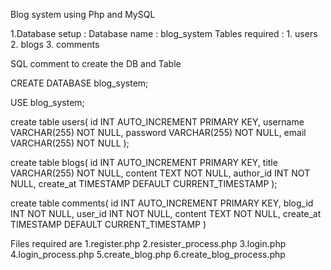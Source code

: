 Blog system using Php and MySQL

1.Database setup  : 
Database name : blog_system
Tables required : 
    1. users
    2. blogs
    3. comments

SQL comment to create the DB and Table

CREATE DATABASE blog_system;

USE blog_system;

create table users(
    id INT AUTO_INCREMENT PRIMARY KEY,
    username VARCHAR(255) NOT NULL,
    password VARCHAR(255) NOT NULL,
    email VARCHAR(255) NOT NULL
);

create table blogs(
    id INT AUTO_INCREMENT PRIMARY KEY,
    title VARCHAR(255) NOT NULL,
    content TEXT NOT NULL,
    author_id INT NOT NULL,
    create_at TIMESTAMP DEFAULT CURRENT_TIMESTAMP
);

create table comments(
    id INT AUTO_INCREMENT PRIMARY KEY,
    blog_id INT NOT NULL,
    user_id INT NOT NULL,
    content TEXT NOT NULL,
    create_at TIMESTAMP DEFAULT CURRENT_TIMESTAMP
)


Files required are 
1.register.php
2.resister_process.php
3.login.php
4.login_process.php
5.create_blog.php
6.create_blog_process.php